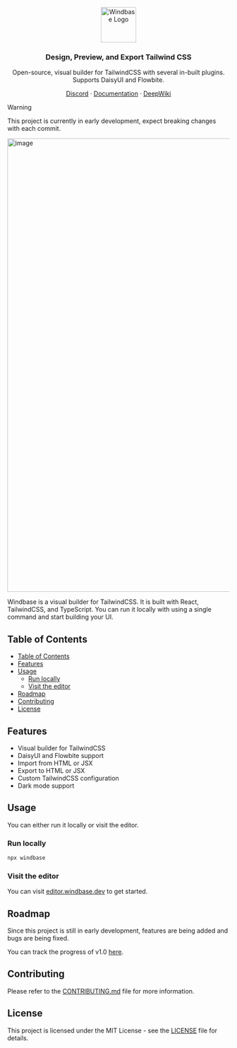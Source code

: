 <p align="center">
  <a href="https://github.com/windbase/windbase">
    <img src="./windbase.svg" width="80px" alt="Windbase Logo" />
  </a>
</p>

<h3 align="center">
  Design, Preview, and Export Tailwind CSS
</h3>
<p align="center">
Open-source, visual builder for TailwindCSS with several in-built plugins. Supports DaisyUI and Flowbite.
</p>

<p align="center"><a href="https://discord.gg/wHMpedAzhT">Discord</a> · <a href="https://docs.windbase.dev">Documentation</a> · <a href="https://deepwiki.com/windbase/windbase">DeepWiki</a></p>

> [!WARNING]
> This project is currently in early development, expect breaking changes with each commit.

<img width="1026" alt="image" src="https://github.com/user-attachments/assets/48d0df66-ad08-4a54-a543-4cbc124fad39" />

Windbase is a visual builder for TailwindCSS. It is built with React, TailwindCSS, and TypeScript. You can 
run it locally with using a single command and start building your UI.

## Table of Contents

- [Table of Contents](#table-of-contents)
- [Features](#features)
- [Usage](#usage)
  - [Run locally](#run-locally)
  - [Visit the editor](#visit-the-editor)
- [Roadmap](#roadmap)
- [Contributing](#contributing)
- [License](#license)

## Features

- Visual builder for TailwindCSS
- DaisyUI and Flowbite support
- Import from HTML or JSX
- Export to HTML or JSX
- Custom TailwindCSS configuration
- Dark mode support

## Usage

You can either run it locally or visit the editor.

### Run locally

```bash
npx windbase
```

### Visit the editor

You can visit [editor.windbase.dev](https://editor.windbase.dev) to get started.

## Roadmap

Since this project is still in early development, features are being added and bugs are being fixed.

You can track the progress of v1.0 [here](https://github.com/windbase/windbase/milestone/1).

## Contributing

Please refer to the [CONTRIBUTING.md](CONTRIBUTING.md) file for more information.

## License

This project is licensed under the MIT License - see the [LICENSE](LICENSE) file for details.
